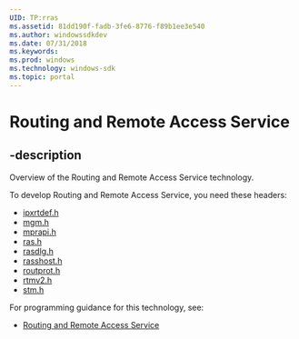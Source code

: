 ```yaml
---
UID: TP:rras
ms.assetid: 81dd190f-fadb-3fe6-8776-f89b1ee3e540
ms.author: windowssdkdev
ms.date: 07/31/2018
ms.keywords: 
ms.prod: windows
ms.technology: windows-sdk
ms.topic: portal
---
```


# Routing and Remote Access Service

## -description

Overview of the Routing and Remote Access Service technology.

To develop Routing and Remote Access Service, you need these headers:

 * [ipxrtdef.h](../ipxrtdef/index.md)
 * [mgm.h](../mgm/index.md)
 * [mprapi.h](../mprapi/index.md)
 * [ras.h](../ras/index.md)
 * [rasdlg.h](../rasdlg/index.md)
 * [rasshost.h](../rasshost/index.md)
 * [routprot.h](../routprot/index.md)
 * [rtmv2.h](../rtmv2/index.md)
 * [stm.h](../stm/index.md)

For programming guidance for this technology, see:
* [Routing and Remote Access Service](/windows/desktop/rras)

